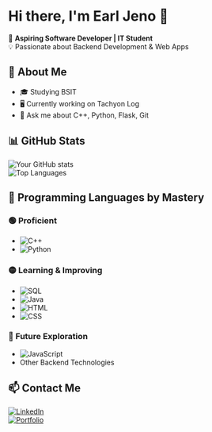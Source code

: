 # Hi there, I'm Earl Jeno 👋  
🚀 **Aspiring Software Developer | IT Student**  
💡 Passionate about Backend Development & Web Apps  

## 🔹 About Me  
- 🎓 Studying BSIT  
- 🖥️ Currently working on Tachyon Log
- 💬 Ask me about C++, Python, Flask, Git

## 📊 GitHub Stats  
![Your GitHub stats](https://github-readme-stats.vercel.app/api?username=your-username&show_icons=true&theme=dark)  
![Top Languages](https://github-readme-stats.vercel.app/api/top-langs/?username=your-username&layout=compact&theme=dark)  

## 🚀 Programming Languages by Mastery

### 🟢 Proficient
- ![C++](https://img.shields.io/badge/-C++-00599C?logo=c%2B%2B&logoColor=white)
- ![Python](https://img.shields.io/badge/-Python-3776AB?logo=python&logoColor=white)

### 🟡 Learning & Improving
- ![SQL](https://img.shields.io/badge/-SQL-4479A1?logo=mysql&logoColor=white)
- ![Java](https://img.shields.io/badge/-Java-007396?logo=java&logoColor=white)
- ![HTML](https://img.shields.io/badge/-HTML-E34F26?logo=html5&logoColor=white)
- ![CSS](https://img.shields.io/badge/-CSS-1572B6?logo=css3&logoColor=white)

### 🔴 Future Exploration
- ![JavaScript](https://img.shields.io/badge/-JavaScript-F7DF1E?logo=javascript&logoColor=black)
- Other Backend Technologies
  
## 📫 Contact Me  
[![LinkedIn](https://img.shields.io/badge/-LinkedIn-blue?style=flat&logo=linkedin)](#)  
[![Portfolio](https://img.shields.io/badge/-Portfolio-gray?style=flat&logo=google-chrome)](#)  
